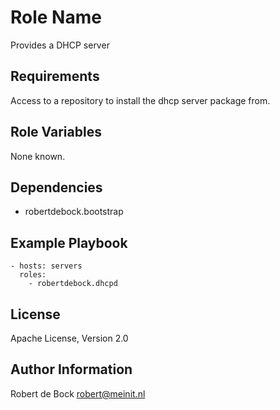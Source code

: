 Role Name
=========

Provides a DHCP server

Requirements
------------

Access to a repository to install the dhcp server package from.

Role Variables
--------------

None known.

Dependencies
------------

- robertdebock.bootstrap

Example Playbook
----------------

```
- hosts: servers
  roles:
    - robertdebock.dhcpd
```

License
-------

Apache License, Version 2.0

Author Information
------------------

Robert de Bock <robert@meinit.nl>
